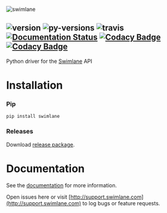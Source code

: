 ![swimlane](https://raw.githubusercontent.com/swimlane/swimlane-python/master/docs/logo.png)

![version](https://img.shields.io/pypi/v/swimlane.svg)
![py-versions](https://img.shields.io/pypi/pyversions/swimlane.svg)
![travis](https://travis-ci.org/swimlane/swimlane-python.svg?branch=master)
[![Documentation Status](https://readthedocs.org/projects/swimlane-python-driver/badge/?version=latest)](http://swimlane-python-driver.readthedocs.io/en/latest/?badge=latest)
[![Codacy Badge](https://api.codacy.com/project/badge/Grade/215d8281290749bba687a08db1d59d8b)](https://www.codacy.com/app/Swimlane/swimlane-python?utm_source=github.com&amp;utm_medium=referral&amp;utm_content=swimlane/swimlane-python&amp;utm_campaign=Badge_Grade)
[![Codacy Badge](https://api.codacy.com/project/badge/Coverage/215d8281290749bba687a08db1d59d8b)](https://www.codacy.com/app/Swimlane/swimlane-python?utm_source=github.com&utm_medium=referral&utm_content=swimlane/swimlane-python&utm_campaign=Badge_Coverage)
---
Python driver for the [Swimlane](http://www.swimlane.com) API

# Installation

### Pip

`pip install swimlane`

### Releases

Download [release package](https://github.com/swimlane/swimlane-python/releases).

# Documentation

See the  [documentation](http://swimlane-python-driver.readthedocs.io/en/latest/) for more information.

Open issues here or visit [http://support.swimlane.com](http://support.swimlane.com) to log bugs or feature requests.
